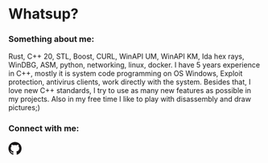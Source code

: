 # Whatsup?

### Something about me:

Rust, С++ 20, STL, Boost, CURL, WinAPI UM, WinAPI KM, Ida hex rays, WinDBG, ASM, python, networking, linux, docker.
I have 5 years experience in C++, mostly it is system code programming on OS Windows, Exploit protection, antivirus clients, work directly with the system.
Besides that, I love new C++ standards, I try to use as many new features as possible in my projects.
Also in my free time I like to play with disassembly and draw pictures;)

### Connect with me:

[<img align="left" alt="GitHub" width="26px" src="https://raw.githubusercontent.com/github/explore/78df643247d429f6cc873026c0622819ad797942/topics/github/github.png" />][partisaner]

[partisaner]: https://github.com/Partisaner
